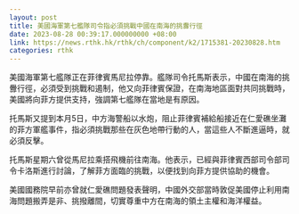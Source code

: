 ```yaml
---
layout: post
title: 美國海軍第七艦隊司令指必須挑戰中國在南海的挑釁行徑
date: 2023-08-28 00:39:17.000000000 +08:00
link: https://news.rthk.hk/rthk/ch/component/k2/1715381-20230828.htm
categories: rthk
---
```


美國海軍第七艦隊正在菲律賓馬尼拉停靠。艦隊司令托馬斯表示，中國在南海的挑釁行徑，必須受到挑戰和遏制，他又向菲律賓保證，在南海地區面對共同挑戰時，美國將向菲方提供支持，強調第七艦隊在當地是有原因。

托馬斯又提到本月5日，中方海警船以水炮，阻止菲律賓補給船接近在仁愛礁坐灘的菲方軍艦事件，指必須挑戰那些在灰色地帶行動的人，當這些人不斷進逼時，就必須反擊。

托馬斯星期六曾從馬尼拉乘搭飛機前往南海。他表示，已經與菲律賓西部司令部司令卡洛斯進行討論，了解菲方面臨的挑戰，以便找到向菲方提供協助的機會。

美國國務院早前亦曾就仁愛礁問題發表聲明，中國外交部當時敦促美國停止利用南海問題搬弄是非、挑撥離間，切實尊重中方在南海的領土主權和海洋權益。
